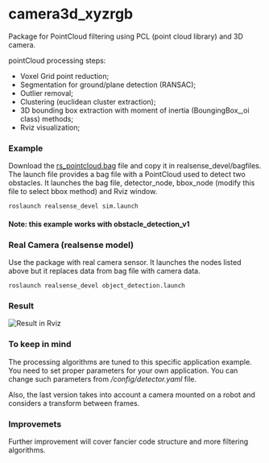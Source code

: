 # camera3d_xyzrgb
Package for PointCloud filtering using PCL (point cloud library) and 3D camera.

pointCloud processing steps:
- Voxel Grid point reduction;
- Segmentation for ground/plane detection (RANSAC);
- Outlier removal;
- Clustering (euclidean cluster extraction);
- 3D bounding box extraction with moment of inertia (BoungingBox_,oi class) methods;
- Rviz visualization;
### Example
Download the [rs_pointcloud.bag](https://scientificnet-my.sharepoint.com/:u:/g/personal/giatomasi_unibz_it/EZAB6zj-c29Igs8RLlMhhFoBK6kkYPkcxe1sNWO1OJeyAQ?e=mMgpUq) file and copy it in realsense_devel/bagfiles.
The launch file provides a bag file with a PointCloud used to detect two obstacles. It launches the bag file, detector_node, bbox_node (modify this file to select bbox method) and Rviz window.
```
roslaunch realsense_devel sim.launch
```
#### Note: this example works with obstacle_detection_v1
### Real Camera (realsense model)
Use the package with real camera sensor. It launches the nodes listed above but it replaces data from bag file with camera data.
```
roslaunch realsense_devel object_detection.launch
```

### Result
![Result in Rviz](https://github.com/giacomotomasi/realsense_devel/blob/main/img/rviz_result.png)

### To keep in mind
The processing algorithms are tuned to this specific application example. You need to set proper parameters for your own application. You can change such parameters from */config/detector.yaml* file.

Also, the last version takes into account a camera mounted on a robot and considers a transform between frames.
### Improvemets
Further improvement will cover fancier code structure and more filtering algorithms.
